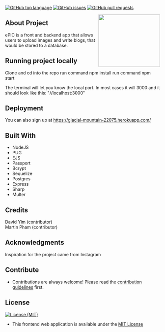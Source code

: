 [![GitHub top language](https://img.shields.io/github/languages/top/yimd85/ePic.svg?colorB=EFDF70&style=plastic)](https://github.com/yimd85/ePIC)
[![GitHub issues](https://img.shields.io/github/issues/yimd85/ePic.svg?&colorB=ff0000&style=plastic)](https://github.com/yimd85/ePIC/issues)
[![GitHub pull requests](https://img.shields.io/github/issues-pr/yimd85/ePic.svg?colorB=1FBF14&style=plastic)](https://github.com/yimd85/ePIC/pulls)

<img src="icons/logo.png" align="right" width="200" height="170" overflow="hidden" />

## About Project
ePIC is a front and backend app that allows users to upload images and write blogs, that would be stored to a database.

## Running project locally
Clone and cd into the repo
run command npm install
run command npm start

The terminal will let you know the local port.
In most cases it will 3000 and it should look like this: "//localhost:3000"

## Deployment
You can also sign up at https://glacial-mountain-22075.herokuapp.com/

## Built With
* NodeJS
* PUG
* EJS
* Passport
* Bcrypt
* Sequelize
* Postgres
* Express
* Sharp
* Multer

## Credits
David Yim (contributor)<br>
Martin Pham (contributor)

## Acknowledgments
Inspiration for the project came from Instagram

## Contribute
* Contributions are always welcome! Please read the [contribution guidelines](CONTRIBUTING.md) first.

## License
[![License (MIT)](https://img.shields.io/badge/license-MIT-blue.svg?style=plastic)](https://opensource.org/licenses/MIT)

* This frontend web application is available under the [MIT License](https://github.com/mhaviv/Marvel-Face-Off/MFO/blob/master/LICENSE.md)

